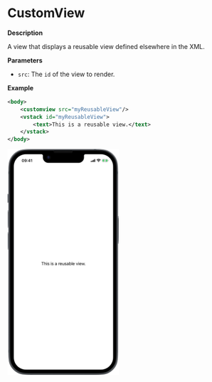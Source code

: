 # CustomView

**Description**

A view that displays a reusable view defined elsewhere in the XML.

**Parameters**

- `src`: The `id` of the view to render.

**Example**

```xml
<body>
    <customview src="myReusableView"/>
    <vstack id="myReusableView">
        <text>This is a reusable view.</text>
    </vstack>
</body>
```
<img src="/Screenshots/Views/Custom/customview_1.png" width="250" alt="Screenshot">
